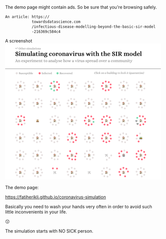The demo page might contain ads. So be sure that you're browsing safely.

    An article: https://
                towardsdatascience.com
                /infectious-disease-modelling-beyond-the-basic-sir-model
                -216369c584c4

A screenshot
![no-deaths-as-png](https://github.com/fatiherikli/coronavirus-simulation/raw/master/no-deaths.png)

The demo page:

<https://fatiherikli.github.io/coronavirus-simulation>

Basically you need to wash your hands very often in order to avoid such little inconvenients in your life.

😗

The simulation starts with NO SICK person.
